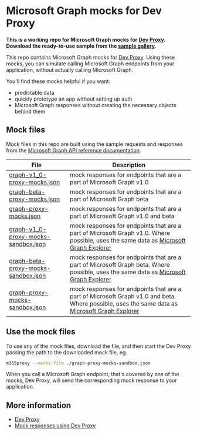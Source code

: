 # Microsoft Graph mocks for Dev Proxy

**This is a working repo for Microsoft Graph mocks for [Dev Proxy](https://aka.ms/devproxy). Download the ready-to-use sample from the [sample gallery](https://adoption.microsoft.com/en-us/sample-solution-gallery/?keyword=%22Graph%20API%20docs%22&sort-by=updateDateTime-true&page=1&product=Dev%20Proxy).**

This repo contains Microsoft Graph mocks for [Dev Proxy](https://aka.ms/devproxy). Using these mocks, you can simulate calling Microsoft Graph endpoints from your application, without actually calling Microsoft Graph.

You'll find these mocks helpful if you want:

- predictable data
- quickly prototype an app without setting up auth
- Microsoft Graph responses without creating the necessary objects behind them

## Mock files

Mock files in this repo are built using the sample requests and responses from the [Microsoft Graph API reference documentation](https://learn.microsoft.com/graph/api/overview?view=graph-rest-1.0).

File|Description
----|-----------
[graph-v1_0-proxy-mocks.json](./graph-v1_0-proxy-mocks.json)|mock responses for endpoints that are a part of Microsoft Graph v1.0
[graph-beta-proxy-mocks.json](./graph-beta-proxy-mocks.json)|mock responses for endpoints that are a part of Microsoft Graph beta
[graph-proxy-mocks.json](./graph-proxy-mocks.json)|mock responses for endpoints that are a part of Microsoft Graph v1.0 and beta
[graph-v1_0-proxy-mocks-sandbox.json](./graph-v1_0-proxy-mocks-sandbox.json)|mock responses for endpoints that are a part of Microsoft Graph v1.0. Where possible, uses the same data as [Microsoft Graph Explorer](https://aka.ms/ge)
[graph-beta-proxy-mocks-sandbox.json](./graph-beta-proxy-mocks-sandbox.json)|mock responses for endpoints that are a part of Microsoft Graph beta. Where possible, uses the same data as [Microsoft Graph Explorer](https://aka.ms/ge)
[graph-proxy-mocks-sandbox.json](./graph-proxy-mocks-sandbox.json)|mock responses for endpoints that are a part of Microsoft Graph v1.0 and beta. Where possible, uses the same data as [Microsoft Graph Explorer](https://aka.ms/ge)

## Use the mock files

To use any of the mock files, download the file, and then start the Dev Proxy passing the path to the downloaded mock file, eg.

```sh
m365proxy --mocks-file ./graph-proxy-mocks-sandbox.json
```

When you call a Microsoft Graph endpoint, that's covered by one of the mocks, Dev Proxy, will send the corresponding mock response to your application.

## More information

- [Dev Proxy](https://aka.ms/devproxy)
- [Mock responses using Dev Proxy](https://learn.microsoft.com/microsoft-cloud/dev/dev-proxy/how-to/mock-responses)
